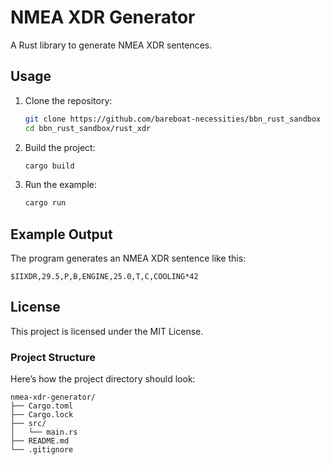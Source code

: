 # NMEA XDR Generator

A Rust library to generate NMEA XDR sentences.

## Usage

1. Clone the repository:
   ```bash
   git clone https://github.com/bareboat-necessities/bbn_rust_sandbox
   cd bbn_rust_sandbox/rust_xdr
   ```

2. Build the project:
   ```bash
   cargo build
   ```

3. Run the example:
   ```bash
   cargo run
   ```

## Example Output

The program generates an NMEA XDR sentence like this:
```
$IIXDR,29.5,P,B,ENGINE,25.0,T,C,COOLING*42
```

## License

This project is licensed under the MIT License.


### Project Structure
Here’s how the project directory should look:

```
nmea-xdr-generator/
├── Cargo.toml
├── Cargo.lock
├── src/
│   └── main.rs
├── README.md
└── .gitignore
```


